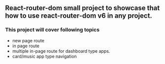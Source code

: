 ## React-router-dom small project to showcase that how to use react-router-dom v6 in any project.

### This project will cover following topics

- new page route
- in page route
- multiple in-page route for dashboard type apps.
- card/music app type navigation
